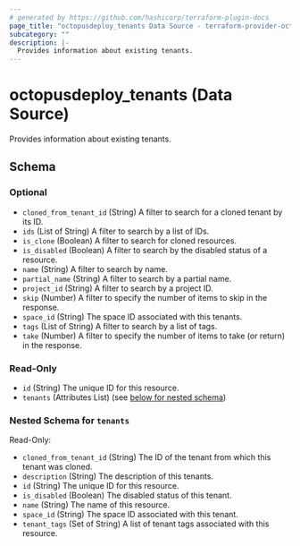 ```yaml
---
# generated by https://github.com/hashicorp/terraform-plugin-docs
page_title: "octopusdeploy_tenants Data Source - terraform-provider-octopusdeploy"
subcategory: ""
description: |-
  Provides information about existing tenants.
---
```


# octopusdeploy_tenants (Data Source)

Provides information about existing tenants.



<!-- schema generated by tfplugindocs -->
## Schema

### Optional

- `cloned_from_tenant_id` (String) A filter to search for a cloned tenant by its ID.
- `ids` (List of String) A filter to search by a list of IDs.
- `is_clone` (Boolean) A filter to search for cloned resources.
- `is_disabled` (Boolean) A filter to search by the disabled status of a resource.
- `name` (String) A filter to search by name.
- `partial_name` (String) A filter to search by a partial name.
- `project_id` (String) A filter to search by a project ID.
- `skip` (Number) A filter to specify the number of items to skip in the response.
- `space_id` (String) The space ID associated with this tenants.
- `tags` (List of String) A filter to search by a list of tags.
- `take` (Number) A filter to specify the number of items to take (or return) in the response.

### Read-Only

- `id` (String) The unique ID for this resource.
- `tenants` (Attributes List) (see [below for nested schema](#nestedatt--tenants))

<a id="nestedatt--tenants"></a>
### Nested Schema for `tenants`

Read-Only:

- `cloned_from_tenant_id` (String) The ID of the tenant from which this tenant was cloned.
- `description` (String) The description of this tenants.
- `id` (String) The unique ID for this resource.
- `is_disabled` (Boolean) The disabled status of this tenant.
- `name` (String) The name of this resource.
- `space_id` (String) The space ID associated with this tenant.
- `tenant_tags` (Set of String) A list of tenant tags associated with this resource.


